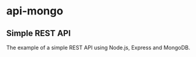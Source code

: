 # api-mongo

## Simple REST API

The example of a simple REST API using Node.js, Express and MongoDB.